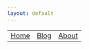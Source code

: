 ```yaml
---
layout: default
---
```




<table id="wrapheader">
	<tr>
		<td><a href="https://nmt64.github.io/">Home</a></td>
		<td><a href="./docs/20180708.md">Blog</a></td>
		<td><a href="">About</a></td>
	</tr>
</table>
